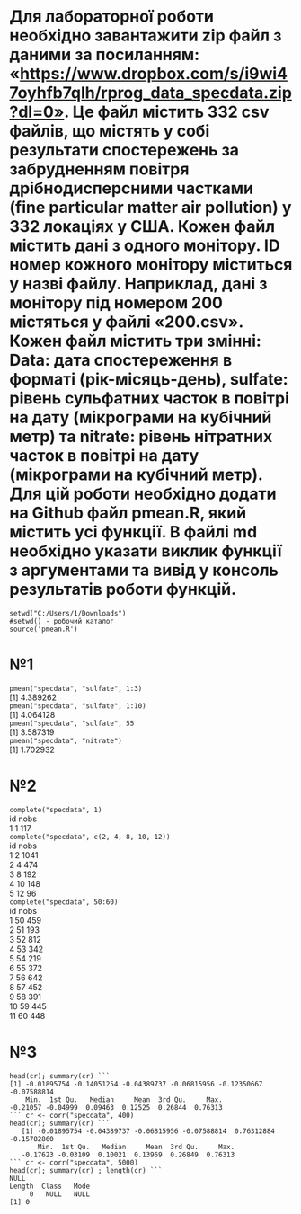 # Для лабораторної роботи необхідно завантажити zip файл з даними за посиланням: «https://www.dropbox.com/s/i9wi47oyhfb7qlh/rprog_data_specdata.zip?dl=0». Це файл містить 332 csv файлів, що містять у собі результати спостережень за забрудненням повітря дрібнодисперсними частками (fine particular matter air pollution) у 332 локаціях у США. Кожен файл містить дані з одного монітору. ID номер кожного монітору міститься у назві файлу. Наприклад, дані з монітору під номером 200 містяться у файлі «200.csv». Кожен файл містить три змінні: Data: дата спостереження в форматі (рік-місяць-день), sulfate: рівень сульфатних часток в повітрі на дату (мікрограми на кубічний метр) та nitrate: рівень нітратних часток в повітрі на дату (мікрограми на кубічний метр). Для цій роботи необхідно додати на Github файл pmean.R, який містить усі функції. В файлі md необхідно указати виклик функції з аргументами та вивід у консоль результатів роботи функцій.

```
setwd("C:/Users/1/Downloads")   
#setwd() - робочий каталог   
source('pmean.R')  
```
   
# №1   
``` pmean("specdata", "sulfate", 1:3) ```     
   [1] 4.389262   
``` pmean("specdata", "sulfate", 1:10) ```     
   [1] 4.064128   
``` pmean("specdata", "sulfate", 55 ```    
   [1] 3.587319   
``` pmean("specdata", "nitrate") ```   
   [1] 1.702932   
# №2   
``` complete("specdata", 1) ```  
   id nobs   
1  1  117   
``` complete("specdata", c(2, 4, 8, 10, 12)) ```  
   id nobs   
1  2 1041   
2  4  474   
3  8  192   
4 10  148   
5 12   96   
``` complete("specdata", 50:60) ```   
    id nobs   
1  50  459   
2  51  193   
3  52  812   
4  53  342   
5  54  219   
6  55  372   
7  56  642   
8  57  452   
9  58  391   
10 59  445   
11 60  448   
# №3   
``` cr <- corr("specdata", 150)   
head(cr); summary(cr) ```      
[1] -0.01895754 -0.14051254 -0.04389737 -0.06815956 -0.12350667 -0.07588814   
    Min.  1st Qu.   Median     Mean  3rd Qu.     Max.    
-0.21057 -0.04999  0.09463  0.12525  0.26844  0.76313     
``` cr <- corr("specdata", 400)    
head(cr); summary(cr) ```      
   [1] -0.01895754 -0.04389737 -0.06815956 -0.07588814  0.76312884 -0.15782860   
       Min.  1st Qu.   Median     Mean  3rd Qu.     Max.    
   -0.17623 -0.03109  0.10021  0.13969  0.26849  0.76313    
``` cr <- corr("specdata", 5000)   
head(cr); summary(cr) ; length(cr) ```    
NULL   
Length  Class   Mode   
     0   NULL   NULL    
[1] 0   
